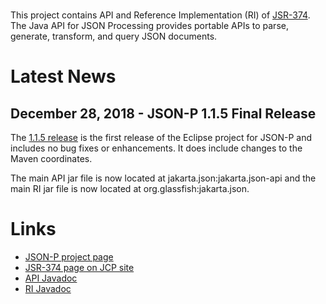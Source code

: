 <br/>

This project contains API and Reference Implementation (RI)
of [JSR-374](https://jcp.org/en/jsr/detail?id=374). The Java API for JSON
Processing provides portable APIs to parse, generate, transform, and query
JSON documents.

# <a name="Latest_News"></a>Latest News

## December 28, 2018 - JSON-P 1.1.5 Final Release ##

The [1.1.5 release](https://github.com/eclipse-ee4j/jsonp/releases/tag/1.1.5-RELEASE)
is the first release of the Eclipse project for JSON-P and includes no bug fixes
or enhancements. It does include changes to the Maven coordinates.

The main API jar file is now located at jakarta.json:jakarta.json-api and
the main RI jar file is now located at org.glassfish:jakarta.json.

# <a name="Links"></a>Links #
- [JSON-P project page](https://projects.eclipse.org/projects/ee4j.jsonp)
- [JSR-374 page on JCP site](https://jcp.org/en/jsr/detail?id=374)
- [API Javadoc](docs/api/?overview-summary.html)
- [RI Javadoc](docs/impl/?overview-summary.html)
